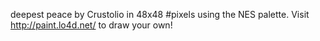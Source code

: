 deepest peace by Crustolio in 48x48 #pixels using the NES palette. Visit http://paint.lo4d.net/ to draw your own! 